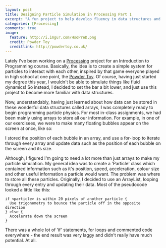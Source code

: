 ```yaml
---
layout: post
title: Designing Particle Simulation in Processing Part 1
excerpt: "A fun project to help develop fluency in data structures and algorithms"
categories: [Processing]
comments: true
image:
  feature: http://i.imgur.com/HsoPreD.png
  credit: Powder Toy
  creditlink: http://powdertoy.co.uk/
---
```

 
Lately I've been working on a [Processing](https://processing.org/) project for an Introduction to Programming course. Basically, the idea is to create a simple system for particles to interact with each other, inspired by that game everyone played in high school at one point, the [Powder Toy](powdertoy.co.uk). Of course, having just started my degree this year, I wouldn't be able to simulate things like fluid dynamics! So instead, I decided to set the bar a bit lower, and just use this project to become more familiar with data structures. 

Now, understandably, having just learned about how data can be stored in these wonderful data structures called arrays, I was completely ready to begin programming particle physics. For most in-class assignments, we had been mainly using arrays to store all our information. For example, in one of our exercisees, we were to make many floating bubbles appear on the screen at once, like so:

I stored the position of each bubble in an array, and use a for-loop to iterate through every array and update data such as the position of each bubble on the screen and its size. 

Although, I figured I'm going to need a lot more than just arrays to make my particle simulation. My general idea was to create a 'Particle' class which contained information such as it's position, speed, acceleration, colour size and other useful information a particle would want. The problem was where to store all these particles. Originally, I decided to use an ArrayList, looping through every entry and updating their data. Most of the pseudocode looked a little like this:

    if <particle> is within 20 pixels of another particle {
      Use trigonometry to bounce the particle off in the opposite direction
    } else {
      Accelerate down the screen
    }
    
There was a whole lot of 'if' statements, for loops and commented code everywhere - the end result was very laggy and didn't really have much potential. At all. 
